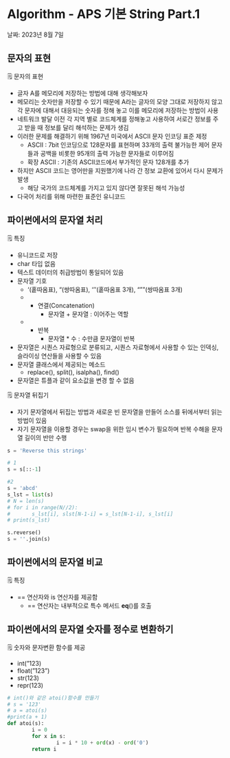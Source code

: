 # Algorithm - APS 기본 String Part.1

날짜: 2023년 8월 7일

## 문자의 표현

<aside>
🗒️ 문자의 표현

- 글자 A를 메모리에 저장하는 방법에 대해 생각해보자
- 메모리는 숫자만을 저장할 수 있기 때문에 A라는 글자의 모양 그대로 저장하지 않고 각 문자에 대해서 대응되는 숫자를 정해 놓고 이를 메모리에 저장하는 방법이 사용
- 네트워크 발달 이전 각 지역 별로 코드체계를 정해놓고 사용하여 서로간 정보를 주고 받을 때 정보를 달리 해석하는 문제가 생김
- 이러한 문제를 해결하기 위해 1967년 미국에서 ASCII 문자 인코딩 표준 제정
    - ASCII : 7bit 인코딩으로 128문자를 표현하며 33개의 출력 불가능한 제어 문자들과 공백을 비롯한 95개의 출력 가능한 문자들로 이루어짐
    - 확장 ASCII : 기존의 ASCII코드에서 부가적인 문자 128개를 추가
- 하지만 ASCII 코드는 영어만을 지원했기에 나라 간 정보 교환에 있어서 다시 문제가 발생
    - 해당 국가의 코드체계를 가지고 있지 않다면 잘못된 해석 가능성
- 다국어 처리를 위해 마련한 표준인 유니코드
</aside>

## 파이썬에서의 문자열 처리

<aside>
🗒️ 특징

- 유니코드로 저장
- char 타입 없음
- 텍스트 데이터의 취급방법이 통일되어 있음
- 문자열 기호
    - ‘(홑따옴표), “(쌍따옴표), ‘’’(홑따옴표 3개), “””(쌍따옴표 3개)
    - + 연결(Concatenation)
        - 문자열 + 문자열 : 이어주는 역할
    - * 반복
        - 문자열 * 수 : 수만큼 문자열이 반복
- 문자열은 시퀀스 자료형으로 분류되고, 시퀀스 자료형에서 사용할 수 있는 인덱싱, 슬라이싱 연산들을 사용할 수 있음
- 문자열 클래스에서 제공되는 메소드
    - replace(), split(), isalpha(), find()
- 문자열은 튜플과 같이 요소값을 변경 할 수 없음
</aside>

<aside>
🗒️ 문자열 뒤집기

- 자기 문자열에서 뒤집는 방법과 새로운 빈 문자열을 만들어 소스를 뒤에서부터 읽는 방법이 있음
- 자기 문자열을 이용할 경우는 swap을 위한 임시 변수가 필요하며 반복 수해을 문자열 길이의 반만 수행
</aside>

```python
s = 'Reverse this strings'

# 1
s = s[::-1]

#2
s = 'abcd'
s_lst = list(s)
# N = len(s)
# for i in range(N//2):
# 		s_lst[i], slst[N-1-i] = s_lst[N-1-i], s_lst[i]
# print(s_lst)

s.reverse()
s = ''.join(s)
```

## 파이썬에서의 문자열 비교

<aside>
🗒️ 특징

- == 연산자와 is 연산자를 제공함
    - == 연산자는 내부적으로 특수 메서드 __eq__()를 호출
</aside>

## 파이썬에서의 문자열 숫자를 정수로 변환하기

<aside>
🗒️ 숫자와 문자변환 함수를 제공

- int(”123)
- float(”123”)
- str(123)
- repr(123)
</aside>

```python
# int()와 같은 atoi()함수를 만들기
# s = '123'
# a = atoi(s)
#print(a + 1)
def atoi(s):
		i = 0
		for x in s:
				i = i * 10 + ord(x) - ord('0')
		return i
```